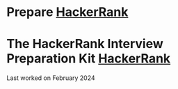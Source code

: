 # Prepare [HackerRank](https://www.hackerrank.com/dashboard)

# The HackerRank Interview Preparation Kit [HackerRank](https://www.hackerrank.com/interview/interview-preparation-kit)

Last worked on February 2024
